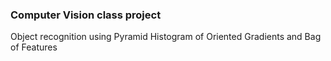 ### Computer Vision class project
Object recognition using Pyramid Histogram of Oriented Gradients and Bag of Features
